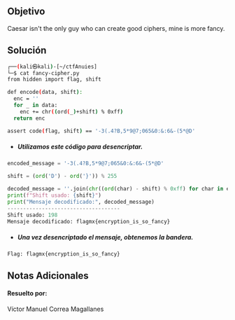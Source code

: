 ## Objetivo
Caesar isn't the only guy who can create good ciphers, mine is more fancy.
## Solución
```bash
┌──(kali㉿kali)-[~/ctfAnuies]
└─$ cat fancy-cipher.py                               
from hidden import flag, shift

def encode(data, shift):
  enc = ''
  for _ in data:
    enc += chr((ord(_)+shift) % 0xff)
  return enc

assert code(flag, shift) == '-3(.4?B,5*9@7;065&0:&:6&-(5*@D'

```

- ##### Utilizamos este código para desencriptar.
```python
encoded_message = '-3(.4?B,5*9@7;065&0:&:6&-(5*@D'

shift = (ord('D') - ord('}')) % 255

decoded_message = ''.join(chr((ord(char) - shift) % 0xff) for char in encoded_message)
print(f"Shift usado: {shift}")
print("Mensaje decodificado:", decoded_message)
------------------------------------
Shift usado: 198
Mensaje decodificado: flagmx{encryption_is_so_fancy}

```

- ##### Una vez desencriptado el mensaje, obtenemos la bandera.
```
Flag: flagmx{encryption_is_so_fancy}
```
## Notas Adicionales
#### Resuelto por: 
Víctor Manuel Correa Magallanes